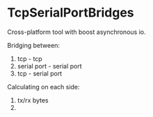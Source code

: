# TcpSerialPortBridges
Cross-platform tool with boost asynchronous io.

Bridging between:
1. tcp - tcp
2. serial port - serial port 
3. tcp - serial port

Сalculating on each side:
1. tx/rx bytes
2. 
